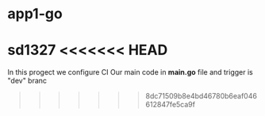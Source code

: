 # app1-go
sd1327
<<<<<<< HEAD
=======
In this progect we configure CI 
Our main code in **main.go** file and trigger is "dev" branc
>>>>>>> 8dc71509b8e4bd46780b6eaf046612847fe5ca9f
